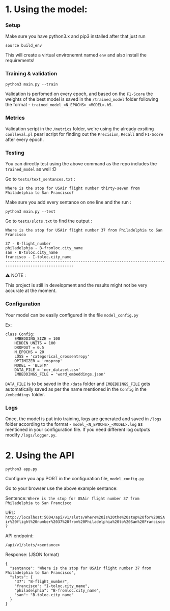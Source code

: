 # 1. Using the model:

### Setup

Make sure you have python3.x and pip3 installed after that just run 

```
source build_env
```

This will create a virtual environemnt named `env` and also install the requirements!

### Training & validation

```
python3 main.py --train
```

Validation is perfomed on every epoch, and based on the `F1-Score` the weights of the best model is saved in the `/trained_model` folder following the format - `trained_model_<N_EPOCHS>_<MODEL>.h5`.

### Metrics

Validation script in the `/metrics` folder, we're using the already exsiting `conlleval.pl` pearl script for finding out the `Precision`, `Recall` and `F1-Score` after every epoch.

### Testing

You can directly test using the above command as the repo includes the `trained_model` as well :D

Go to `tests/text_sentances.txt` :

```
Where is the stop for USAir flight number thirty-seven from Philadelphia to San Francisco?

```

Make sure you add every sentance on one line and the run :

```
python3 main.py --test
```

Go to `tests/slots.txt` to find the output :

```
Where is the stop for USAir flight number 37 from Philadelphia to San Francisco

37 - B-flight_number
philadelphia - B-fromloc.city_name
san - B-toloc.city_name
francisco - I-toloc.city_name
----------------------------------------------------------------------------------------------------

```

:warning: NOTE :

This project is still in development and the results might not be very accurate at the moment.

### Configuration

Your model can be easily configured in the file `model_config.py` 

Ex:

```
class Config:
    EMBEDDING_SIZE = 100
    HIDDEN_UNITS = 100
    DROPOUT = 0.5
    N_EPOCHS = 20
    LOSS = 'categorical_crossentropy'
    OPTIMIZER = 'rmsprop'
    MODEL = 'BLSTM'
    DATA_FILE = 'ner_dataset.csv'
    EMBEDDINGS_FILE = 'word_embeddings.json'
```

`DATA_FILE` is to be saved in the `/data` folder and `EMBEDDINGS_FILE` gets automatically saved as per the name mentioned in the `Config` in the `/embeddings` folder.

### Logs

Once, the model is put into training, logs are generated and saved in `/logs` folder according to the format - `model_<N_EPOCHS>_<MODEL>.log` as mentioned in your configuration file. If you need different log outputs modify `/logs/logger.py`.

# 2. Using the API 
```
python3 app.py
```

Configure you app PORT in the configuration file, `model_config.py`

Go to your browser use the above example sentance:

Sentence:
`Where is the stop for USAir flight number 37 from Philadelphia to San Francisco`

URL:
`http://localhost:5004/api/v1/slots/Where%20is%20the%20stop%20for%20USAir%20flight%20number%2037%20from%20Philadelphia%20to%20San%20Francisco?` 

API endpoint:

`/api/v1/slots/<sentance>`

Response: (JSON format)

```
{
  "sentance": "Where is the stop for USAir flight number 37 from Philadelphia to San Francisco", 
  "slots": {
    "37": "B-flight_number", 
    "francisco": "I-toloc.city_name", 
    "philadelphia": "B-fromloc.city_name", 
    "san": "B-toloc.city_name"
  }
}
```


